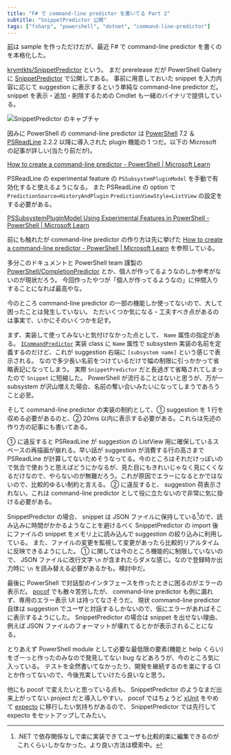 ```yaml
---
title: "F# で command-line predictor を書いてる Part 2"
subtitle: "SnippetPredictor 公開"
tags: ["fsharp", "powershell", "dotnet", "command-line-predictor"]
---
```


[前](https://krymtkts.github.io/posts/2024-11-10-writing-cmdline-predictor-in-fsharp-pt1.html)は sample を作っただけだが、最近 F# で command-line predictor を書くのを本格化した。

[krymtkts/SnippetPredictor](https://github.com/krymtkts/SnippetPredictor) という。
まだ prerelease だが PowerShell Gallery に [SnippetPredictor](https://www.powershellgallery.com/packages/SnippetPredictor) で公開してある。
事前に用意しておいた snippet を入力内容に応じて suggestion に表示するという単純な command-line predictor だ。
snippet を表示・追加・削除するための Cmdlet も一緒のバイナリで提供している。

![SnippetPredictor のキャプチャ](/img/2025-02-23-capture/snippet-predictor.gif "SnippetPredictor のキャプチャ")

因みに PowerShell の command-line predictor は [PowerShell](https://github.com/PowerShell/PowerShell) 7.2 ＆ [PSReadLine](https://github.com/PowerShell/PSReadLine) 2.2.2 以降に導入された plugin 機能の 1 つだ。以下の Microsoft の記事が詳しい(当たり前だが)。

[How to create a command-line predictor - PowerShell | Microsoft Learn](https://learn.microsoft.com/en-us/powershell/scripting/dev-cross-plat/create-cmdline-predictor?view=powershell-7.4)

PSReadLine の experimental feature の `PSSubsystemPluginModel` を手動で有効化すると使えるようになる。
また PSReadLine の option で `PredictionSource=HistoryAndPlugin` `PredictionViewStyle=ListView` の設定をする必要がある。

[PSSubsystemPluginModel Using Experimental Features in PowerShell - PowerShell | Microsoft Learn](https://learn.microsoft.com/en-us/powershell/scripting/learn/experimental-features?view=powershell-7.5#pssubsystempluginmodel)

前にも触れたが command-line predictor の作り方は先に挙げた [How to create a command-line predictor - PowerShell | Microsoft Learn](https://learn.microsoft.com/en-us/powershell/scripting/dev-cross-plat/create-cmdline-predictor?view=powershell-7.4) を参照している。

多分このドキュメントと PowerShell team 謹製の [PowerShell/CompletionPredictor](https://github.com/PowerShell/CompletionPredictor) とか、個人が作ってるようなのしか参考がないのが現状だろう。
今回作ったやつが「個人が作ってるようなの」に仲間入りすることになれば最高やな。

今のところ command-line predictor の一部の機能しか使ってないので、大して困ったことは発生していない。
ただいくつか気になる・工夫すべき点があるのは事実で、いかにそのいくつかを記す。

まず、実装して使ってみないと気付けなかった点として、 `Name` 属性の指定がある。
[`ICommandPredictor`](https://learn.microsoft.com/ja-jp/dotnet/api/system.management.automation.subsystem.icommandpredictor?view=powershellsdk-7.2.0) 実装 class に `Name` 属性で subsystem 実装の名前を定義するのだけど、これが suggestion 右端に `[subsystem name]` という感じで表示される。
なので多少長い名前をつけているだけで幅の制限に引っかかって省略表記になってしまう。
実際 `SnippetPredictor` だと長過ぎて省略されてしまったので `Snippet` に短縮した。
PowerShell が流行ることはないと思うが、万が一 subsystem が沢山増えた場合、名前の奪い合いみたいになってしまうであろうこと必至。

そして command-line predictor の実装の制約として、① suggestion を 1 行を収める必要があるのと、② 20ms 以内に表示する必要がある。これらは先述の作り方の記事にも書いてある。

① に違反すると PSReadLine が suggestion の ListView 用に確保しているスペースの再描画が崩れる。早い話が suggestion が消費する行の高さまで PSReadLine が計算してないためそうなってる。今のところはそれだけっぽいので気合で使おうと思えばどうにかなるが、見た目にもきれいじゃなく見にくくなるだけなので、やらないのが無難だろう。これが原因でエラーになるとかではないので、比較的ゆるい制約と言える。
② に違反すると、 suggestion 荷表示されない。これは command-line predictor として役に立たないので非常に気に掛ける必要がある。

SnippetPredictor の場合、 snippet は JSON ファイルに保持している[^1]ので、読み込みに時間がかかるようなことを避けるべく SnippetPredictor の import 後にファイルの snippet をメモリ上に読み込んで suggestion の絞り込みに利用している。
また、ファイルの変更を監視して変更があったら比較的リアルタイムに反映できるようにした。
① に関しては今のところ機能的に制限していないので、 JSON ファイルに改行文字 `\n` が含まれたらダメな感じ。なので登録時か出力時に `\n` を読み替える必要があるかも。検討中だ。

最後に PowerShell で対話型のインタフェースを作ったときに困るのがエラーの表示だ。 [pocof](https://github.com/krymtkts/pocof) でも散々苦労したが、 command-line predictor も例に漏れず、専用のエラー表示 UI は持ってなさそうだ。
現状 command-line predictor 自体は suggestion でユーザと対話するしかないので、仮にエラーがあればそこに表示するようにした。
SnippetPredictor の場合は snippet を出せない理由、例えば JSON ファイルのフォーマットが壊れてるとかが表示されることになる。

[^1]: .NET で依存関係なしで楽に実装できてユーザも比較的楽に編集できるのがこれくらいしかなかった。より良い方法は模索中。

とりあえず PowerShell module として必要な最低限の要素(機能と help くらい)をざーっと作ったのみなので発見してない bug などあろうが、今のところ気に入っている。
テストを全然書いてなかったり、開発を継続するのを楽にする CI とか作ってないので、今後充実していけたら良いなと思う。

他にも pocof で変えたいと思っている点も、 SnippetPredictor のようなまだ出来上がってない project だと導入しやすい。
pocof ではちょうど [xUnit](https://github.com/xunit/xunit) をやめて [expecto](https://github.com/haf/expecto) に移行したい気持ちがあるので、 SnippetPredictor では先行して expecto をセットアップしてみたい。

